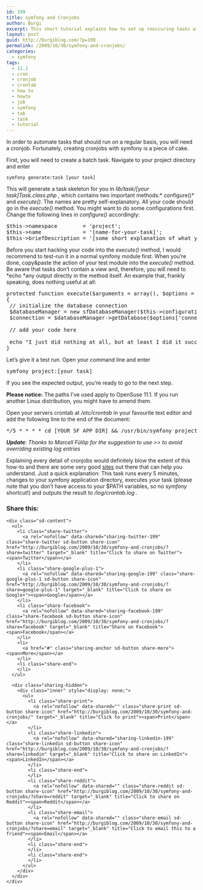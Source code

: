 ```yaml
---
id: 199
title: symfony and Cronjobs
author: Burgi
excerpt: This short tutorial explains how to set up reoccuring tasks with symfony through cronjobs.
layout: post
guid: http://burgiblog.com/?p=199
permalink: /2009/10/30/symfony-and-cronjobs/
categories:
  - symfony
tags:
  - 11.1
  - cron
  - cronjob
  - crontab
  - how to
  - howto
  - job
  - symfony
  - tab
  - task
  - tutorial
---
```

<p class="wp-flattr-button">
  <a class="FlattrButton" style="display:none;" href="http://burgiblog.com/2009/10/30/symfony-and-cronjobs/" title=" symfony and Cronjobs" rev="flattr;uid:BurkhardR;language:en_GB;category:audio;tags:11.1,cron,cronjob,crontab,how to,howto,job,symfony,tab,task,tutorial,blog;button:compact;">In order to automate tasks that should run on a regular basis, you will need a cronjob. Fortunately, creating cronjobs with symfony is a piece of cake. First, you will...</a>
</p>

In order to automate tasks that should run on a regular basis, you will need a cronjob. Fortunately, creating cronjobs with symfony is a piece of cake.

First, you will need to create a batch task. Navigate to your project directory and enter

    symfony generate:task [your task] 

This will generate a task skeleton for you in *lib/task/[your task]Task.class.php* , which contains two important methods:* configure()* and *execute()*. The names are pretty self-explanatory. All your code should go in the *execute()* method. You might want to do some configurations first. Change the following lines in *configure()* accordingly:

<pre>$this-&gt;namespace        = 'project';
$this-&gt;name             = '[name-for-your-task]';
$this-&gt;briefDescription = '[some short explanation of what your task does]';</pre>

Before you start hacking your code into the *execute()* method, I would recommend to test-run it in a normal symfony module first. When you&#8217;re done, copy&paste the action of your test module into the *execute()* method. Be aware that tasks don&#8217;t contain a view and, therefore, you will need to *echo *any output directly in the method itself. An example that, frankly speaking, does nothing useful at all:

<pre>protected function execute($arguments = array(), $options = array())
{
 // initialize the database connection
 $databaseManager = new sfDatabaseManager($this-&gt;configuration);
 $connection = $databaseManager-&gt;getDatabase($options['connection'] ? $options['connection'] : null)-&gt;getConnection();

 // add your code here

 echo "I just did nothing at all, but at least I did it successfully!\n\n";
}</pre>

Let&#8217;s give it a test run. Open your command line and enter

<pre>symfony project:[your task]</pre>

If you see the expected output, you&#8217;re ready to go to the next step.

**Please notice:** The paths I&#8217;ve used apply to OpenSuse 11.1. If you run another Linux distribution, you might have to amend them.

Open your servers crontab at */etc/crontab* in your favourite text editor and add the following line to the end of the document:

<pre>*/5 * * * * cd [YOUR SF APP DIR] && /usr/bin/symfony project:[YOUR TASK] &gt;&gt;[YOUR SF APP DIR]/log/crontab.log</pre>

***Update**: Thanks to Marcell Fülöp for the suggestion to use >> to avoid overriding existing log entries*

Explaining every detail of cronjobs would definitely blow the extent of this how-to and there are some very good <a href="http://www.thesitewizard.com/general/set-cron-job.shtml" target="_blank">sites</a> out there that can help you understand. Just a quick explanation: This task runs every 5 minutes, changes to your symfony application directory, executes your task (please note that you don&#8217;t have access to your $PATH variables, so no *symfony* shortcut!) and outputs the result to */log/crontab.log* .

<div class="sharedaddy sd-sharing-enabled">
  <div class="robots-nocontent sd-block sd-social sd-social-icon-text sd-sharing">
    <h3 class="sd-title">
      Share this:
    </h3>
    
    <div class="sd-content">
      <ul>
        <li class="share-twitter">
          <a rel="nofollow" data-shared="sharing-twitter-199" class="share-twitter sd-button share-icon" href="http://burgiblog.com/2009/10/30/symfony-and-cronjobs/?share=twitter" target="_blank" title="Click to share on Twitter"><span>Twitter</span></a>
        </li>
        <li class="share-google-plus-1">
          <a rel="nofollow" data-shared="sharing-google-199" class="share-google-plus-1 sd-button share-icon" href="http://burgiblog.com/2009/10/30/symfony-and-cronjobs/?share=google-plus-1" target="_blank" title="Click to share on Google+"><span>Google</span></a>
        </li>
        <li class="share-facebook">
          <a rel="nofollow" data-shared="sharing-facebook-199" class="share-facebook sd-button share-icon" href="http://burgiblog.com/2009/10/30/symfony-and-cronjobs/?share=facebook" target="_blank" title="Share on Facebook"><span>Facebook</span></a>
        </li>
        <li>
          <a href="#" class="sharing-anchor sd-button share-more"><span>More</span></a>
        </li>
        <li class="share-end">
        </li>
      </ul>
      
      <div class="sharing-hidden">
        <div class="inner" style="display: none;">
          <ul>
            <li class="share-print">
              <a rel="nofollow" data-shared="" class="share-print sd-button share-icon" href="http://burgiblog.com/2009/10/30/symfony-and-cronjobs/" target="_blank" title="Click to print"><span>Print</span></a>
            </li>
            <li class="share-linkedin">
              <a rel="nofollow" data-shared="sharing-linkedin-199" class="share-linkedin sd-button share-icon" href="http://burgiblog.com/2009/10/30/symfony-and-cronjobs/?share=linkedin" target="_blank" title="Click to share on LinkedIn"><span>LinkedIn</span></a>
            </li>
            <li class="share-end">
            </li>
            <li class="share-reddit">
              <a rel="nofollow" data-shared="" class="share-reddit sd-button share-icon" href="http://burgiblog.com/2009/10/30/symfony-and-cronjobs/?share=reddit" target="_blank" title="Click to share on Reddit"><span>Reddit</span></a>
            </li>
            <li class="share-email">
              <a rel="nofollow" data-shared="" class="share-email sd-button share-icon" href="http://burgiblog.com/2009/10/30/symfony-and-cronjobs/?share=email" target="_blank" title="Click to email this to a friend"><span>Email</span></a>
            </li>
            <li class="share-end">
            </li>
            <li class="share-end">
            </li>
          </ul>
        </div>
      </div>
    </div>
  </div>
</div>